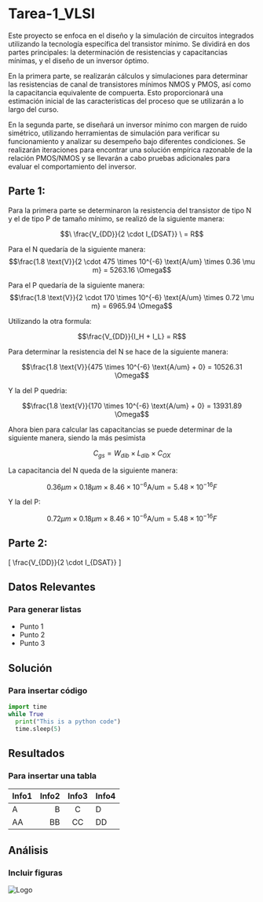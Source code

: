 # Tarea-1_VLSI
Este proyecto se enfoca en el diseño y la simulación de circuitos integrados utilizando la tecnología específica del transistor mínimo. Se dividirá en dos partes principales: la determinación de resistencias y capacitancias mínimas, y el diseño de un inversor óptimo.

En la primera parte, se realizarán cálculos y simulaciones para determinar las resistencias de canal de transistores mínimos NMOS y PMOS, así como la capacitancia equivalente de compuerta. Esto proporcionará una estimación inicial de las características del proceso que se utilizarán a lo largo del curso.

En la segunda parte, se diseñará un inversor mínimo con margen de ruido simétrico, utilizando herramientas de simulación para verificar su funcionamiento y analizar su desempeño bajo diferentes condiciones. Se realizarán iteraciones para encontrar una solución empírica razonable de la relación PMOS/NMOS y se llevarán a cabo pruebas adicionales para evaluar el comportamiento del inversor.

## Parte 1:
Para la primera parte se determinaron la resistencia del transistor de tipo N y el de tipo P de tamaño mínimo, se realizó de la siguiente manera:

$$\ \frac{V_{DD}}{2 \cdot I_{DSAT}} \ = R$$ 

Para el N quedaría de la siguiente manera:
$$\frac{1.8 \text{V}}{2 \cdot 475 \times 10^{-6} \text{A/um} \times 0.36 \mu m} = 5263.16  \Omega$$


Para el P quedaría de la siguiente manera:
$$\frac{1.8 \text{V}}{2 \cdot 170 \times 10^{-6} \text{A/um} \times 0.72 \mu m} = 6965.94  \Omega$$

Utilizando la otra formula:

$$\frac{V_{DD}}{I_H + I_L} = R$$

Para determinar la resistencia del N se hace de la siguiente manera:

$$\frac{1.8 \text{V}}{475 \times 10^{-6} \text{A/um} + 0} = 10526.31  \Omega$$

Y la del P quedria:

$$\frac{1.8 \text{V}}{170 \times 10^{-6} \text{A/um} + 0} = 13931.89  \Omega$$

Ahora bien para calcular las capacitancias se puede determinar de la siguiente manera, siendo la más pesimista

$$C_{gs} = W_{dib} \times L_{dib} \times C_{OX}$$

La capacitancia del N queda de la siguiente manera:

$$0.36 \mu m \times 0.18 \mu m \times 8.46 \times 10^{-6} \text{A/um} = 5.48 \times 10^{-16} F $$

Y la del P:

$$0.72 \mu m \times 0.18 \mu m \times 8.46 \times 10^{-6} \text{A/um} = 5.48 \times 10^{-16} F $$



## Parte 2:


\[
\frac{V_{DD}}{2 \cdot I_{DSAT}}
\]
## Datos Relevantes
### Para generar listas
* Punto 1
* Punto 2
* Punto 3
## Solución
### Para insertar código
```python
import time
while True
  print("This is a python code")
  time.sleep(5)
```
## Resultados
### Para insertar una tabla 

|  Info1  |  Info2  |  Info3  |  Info4  |
|  :---  |  ---:  |  :---:  |  ---  |
|  A  |  B  |  C  |  D  |
|  AA  |  BB  |  CC  |  DD  |

## Análisis
### Incluir figuras 
![Logo](figuras/Firma_TEC.png)
